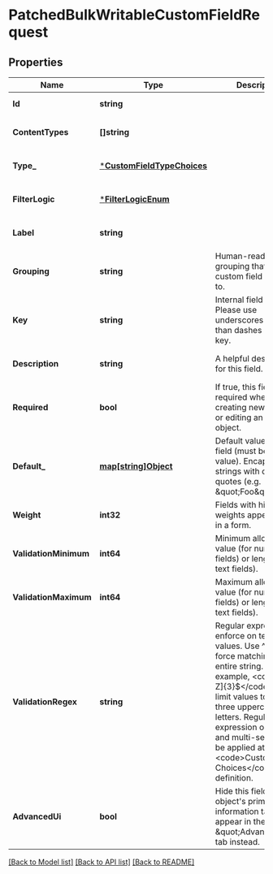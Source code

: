 # PatchedBulkWritableCustomFieldRequest

## Properties
Name | Type | Description | Notes
------------ | ------------- | ------------- | -------------
**Id** | **string** |  | [default to null]
**ContentTypes** | **[]string** |  | [optional] [default to null]
**Type_** | [***CustomFieldTypeChoices**](CustomFieldTypeChoices.md) |  | [optional] [default to null]
**FilterLogic** | [***FilterLogicEnum**](FilterLogicEnum.md) |  | [optional] [default to null]
**Label** | **string** |  | [optional] [default to null]
**Grouping** | **string** | Human-readable grouping that this custom field belongs to. | [optional] [default to null]
**Key** | **string** | Internal field name. Please use underscores rather than dashes in this key. | [optional] [default to null]
**Description** | **string** | A helpful description for this field. | [optional] [default to null]
**Required** | **bool** | If true, this field is required when creating new objects or editing an existing object. | [optional] [default to null]
**Default_** | [**map[string]Object**](.md) | Default value for the field (must be a JSON value). Encapsulate strings with double quotes (e.g. \&quot;Foo\&quot;). | [optional] [default to null]
**Weight** | **int32** | Fields with higher weights appear lower in a form. | [optional] [default to null]
**ValidationMinimum** | **int64** | Minimum allowed value (for numeric fields) or length (for text fields). | [optional] [default to null]
**ValidationMaximum** | **int64** | Maximum allowed value (for numeric fields) or length (for text fields). | [optional] [default to null]
**ValidationRegex** | **string** | Regular expression to enforce on text field values. Use ^ and $ to force matching of entire string. For example, &lt;code&gt;^[A-Z]{3}$&lt;/code&gt; will limit values to exactly three uppercase letters. Regular expression on select and multi-select will be applied at &lt;code&gt;Custom Field Choices&lt;/code&gt; definition. | [optional] [default to null]
**AdvancedUi** | **bool** | Hide this field from the object&#x27;s primary information tab. It will appear in the \&quot;Advanced\&quot; tab instead. | [optional] [default to null]

[[Back to Model list]](../README.md#documentation-for-models) [[Back to API list]](../README.md#documentation-for-api-endpoints) [[Back to README]](../README.md)

